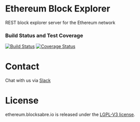 # Ethereum Block Explorer

REST block explorer server for the Ethereum network

### Build Status and Test Coverage
[![Build Status](https://travis-ci.org/blocksabre/ethereum.blocksabre.io.svg?branch=master)](https://travis-ci.org/blocksabre/ethereum.blocksabre.io)
[![Coverage Status](https://coveralls.io/repos/github/blocksabre/ethereum.blocksabre.io/badge.svg?branch=master)](https://coveralls.io/github/blocksabre/ethereum.blocksabre.io?branch=master)

# Contact
Chat with us via [Slack](https://blocksabre.slack.com)

# License
ethereum.blocksabre.io is released under the [LGPL-V3 license](LICENSE).